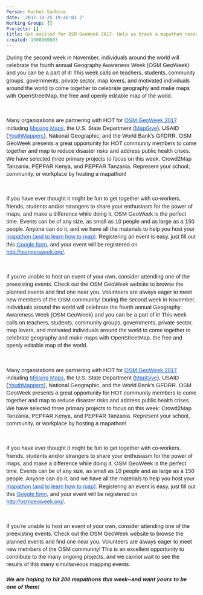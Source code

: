```yaml
---
Person: Rachel VanNice
date: '2017-10-25 19:48:03 Z'
Working Group: []
Projects: []
title: Get excited for OSM GeoWeek 2017- Help us break a mapathon record!
created: 1508960883
---
```

<p style="line-height: 1.38; margin-top: 0pt; margin-bottom: 0pt;" dir="ltr"><span style="font-size: 11pt; font-family: Arial; background-color: transparent; white-space: pre-wrap;">During the second week in November, individuals around the world will celebrate the fourth annual Geography Awareness Week (OSM GeoWeek) and you can be a part of it! This week calls on teachers, students, community groups, governments, private sector, map lovers, and motivated individuals around the world to come together to celebrate geography and make maps with OpenStreetMap, the free and openly editable map of the world. </span></p><p><span><span>&nbsp;</span></span></p><p style="line-height: 1.38; margin-top: 0pt; margin-bottom: 0pt;" dir="ltr"><span style="font-size: 11pt; font-family: Arial; background-color: transparent; white-space: pre-wrap;">Many organizations are partnering with HOT for </span><a href="http://osmgeoweek.org/"><span style="font-size: 11pt; font-family: Arial; color: #1155cc; background-color: transparent; text-decoration-line: underline; white-space: pre-wrap;">OSM GeoWeek 2017</span></a><span style="font-size: 11pt; font-family: Arial; background-color: transparent; white-space: pre-wrap;"> including </span><a href="http://www.missingmaps.org/"><span style="font-size: 11pt; font-family: Arial; color: #1155cc; background-color: transparent; text-decoration-line: underline; white-space: pre-wrap;">Missing Maps</span></a><span style="font-size: 11pt; font-family: Arial; background-color: transparent; white-space: pre-wrap;">, the U.S. State Department (</span><a href="http://mapgive.state.gov/"><span style="font-size: 11pt; font-family: Arial; color: #1155cc; background-color: transparent; text-decoration-line: underline; white-space: pre-wrap;">MapGive</span></a><span style="font-size: 11pt; font-family: Arial; background-color: transparent; white-space: pre-wrap;">), USAID (</span><a href="http://www.youthmappers.org/"><span style="font-size: 11pt; font-family: Arial; color: #1155cc; background-color: transparent; text-decoration-line: underline; white-space: pre-wrap;">YouthMappers</span></a><span style="font-size: 11pt; font-family: Arial; background-color: transparent; white-space: pre-wrap;">), National Geographic, and the World Bank’s GFDRR. OSM GeoWeek presents a great opportunity for HOT community members to come together and map to reduce disaster risks and address public health crises. We have selected three primary projects to focus on this week: Crowd2Map Tanzania, PEPFAR Kenya, and PEPFAR Tanzania. Represent your school, community, or workplace by hosting a mapathon!</span></p><p><span><span>&nbsp;</span></span></p><p style="line-height: 1.38; margin-top: 0pt; margin-bottom: 0pt;" dir="ltr"><span style="font-size: 11pt; font-family: Arial; background-color: transparent; white-space: pre-wrap;">If you have ever thought it might be fun to get together with co-workers, friends, students and/or strangers to share your enthusiasm for the power of maps, and make a difference while doing it, OSM GeoWeek is the perfect time. Events can be of any size, as small as 10 people and as large as a 150 people. Anyone can do it, and we have all the materials to help you host your </span><a href="http://osmgeoweek.org/guides/"><span style="font-size: 11pt; font-family: Arial; color: #1155cc; background-color: transparent; text-decoration-line: underline; white-space: pre-wrap;">mapathon (and to learn how to map)</span></a><span style="font-size: 11pt; font-family: Arial; background-color: transparent; white-space: pre-wrap;">. Registering an event is easy, just fill out this </span><a href="https://docs.google.com/forms/d/1SG9DW7ZyEC9Vf78RbApUfBYAQPSIReyxbupGJPCqjtw/edit"><span style="font-size: 11pt; font-family: Arial; color: #1155cc; background-color: transparent; text-decoration-line: underline; white-space: pre-wrap;">Google form</span></a><span style="font-size: 11pt; font-family: Arial; background-color: transparent; white-space: pre-wrap;">, and your event will be registered on </span><a href="http://osmgeoweek.org/"><span style="font-size: 11pt; font-family: Arial; color: #1155cc; background-color: transparent; text-decoration-line: underline; white-space: pre-wrap;">http://osmgeoweek.org/</span></a><span style="font-size: 11pt; font-family: Arial; background-color: transparent; white-space: pre-wrap;">.</span></p><p><span><span>&nbsp;</span></span></p><p style="line-height: 1.38; margin-top: 0pt; margin-bottom: 0pt;" dir="ltr"><span style="font-size: 11pt; font-family: Arial; background-color: transparent; white-space: pre-wrap;">If you’re unable to host an event of your own, consider attending one of the preexisting events. Check out the OSM GeoWeek website to browse the planned events and find one near you. Volunteers are always eager to meet new members of the OSM community! </span><span style="background-color: transparent; font-family: Arial; font-size: 11pt; white-space: pre-wrap;">During the second week in November, individuals around the world will celebrate the fourth annual Geography Awareness Week (OSM GeoWeek) and you can be a part of it! This week calls on teachers, students, community groups, governments, private sector, map lovers, and motivated individuals around the world to come together to celebrate geography and make maps with OpenStreetMap, the free and openly editable map of the world. </span></p><p><span><span>&nbsp;</span></span></p><p style="line-height: 1.38; margin-top: 0pt; margin-bottom: 0pt;" dir="ltr"><span style="font-size: 11pt; font-family: Arial; background-color: transparent; white-space: pre-wrap;">Many organizations are partnering with HOT for </span><a href="http://osmgeoweek.org/"><span style="font-size: 11pt; font-family: Arial; color: #1155cc; background-color: transparent; text-decoration-line: underline; white-space: pre-wrap;">OSM GeoWeek 2017</span></a><span style="font-size: 11pt; font-family: Arial; background-color: transparent; white-space: pre-wrap;"> including </span><a href="http://www.missingmaps.org/"><span style="font-size: 11pt; font-family: Arial; color: #1155cc; background-color: transparent; text-decoration-line: underline; white-space: pre-wrap;">Missing Maps</span></a><span style="font-size: 11pt; font-family: Arial; background-color: transparent; white-space: pre-wrap;">, the U.S. State Department (</span><a href="http://mapgive.state.gov/"><span style="font-size: 11pt; font-family: Arial; color: #1155cc; background-color: transparent; text-decoration-line: underline; white-space: pre-wrap;">MapGive</span></a><span style="font-size: 11pt; font-family: Arial; background-color: transparent; white-space: pre-wrap;">), USAID (</span><a href="http://www.youthmappers.org/"><span style="font-size: 11pt; font-family: Arial; color: #1155cc; background-color: transparent; text-decoration-line: underline; white-space: pre-wrap;">YouthMappers</span></a><span style="font-size: 11pt; font-family: Arial; background-color: transparent; white-space: pre-wrap;">), National Geographic, and the World Bank’s GFDRR. OSM GeoWeek presents a great opportunity for HOT community members to come together and map to reduce disaster risks and address public health crises. We have selected three primary projects to focus on this week: Crowd2Map Tanzania, PEPFAR Kenya, and PEPFAR Tanzania. Represent your school, community, or workplace by hosting a mapathon!</span></p><p><span><span>&nbsp;</span></span></p><p style="line-height: 1.38; margin-top: 0pt; margin-bottom: 0pt;" dir="ltr"><span style="font-size: 11pt; font-family: Arial; background-color: transparent; white-space: pre-wrap;">If you have ever thought it might be fun to get together with co-workers, friends, students and/or strangers to share your enthusiasm for the power of maps, and make a difference while doing it, OSM GeoWeek is the perfect time. Events can be of any size, as small as 10 people and as large as a 150 people. Anyone can do it, and we have all the materials to help you host your </span><a href="http://osmgeoweek.org/guides/"><span style="font-size: 11pt; font-family: Arial; color: #1155cc; background-color: transparent; text-decoration-line: underline; white-space: pre-wrap;">mapathon (and to learn how to map)</span></a><span style="font-size: 11pt; font-family: Arial; background-color: transparent; white-space: pre-wrap;">. Registering an event is easy, just fill out this </span><a href="https://docs.google.com/forms/d/1SG9DW7ZyEC9Vf78RbApUfBYAQPSIReyxbupGJPCqjtw/edit"><span style="font-size: 11pt; font-family: Arial; color: #1155cc; background-color: transparent; text-decoration-line: underline; white-space: pre-wrap;">Google form</span></a><span style="font-size: 11pt; font-family: Arial; background-color: transparent; white-space: pre-wrap;">, and your event will be registered on </span><a href="http://osmgeoweek.org/"><span style="font-size: 11pt; font-family: Arial; color: #1155cc; background-color: transparent; text-decoration-line: underline; white-space: pre-wrap;">http://osmgeoweek.org/</span></a><span style="font-size: 11pt; font-family: Arial; background-color: transparent; white-space: pre-wrap;">.</span></p><p><span><span>&nbsp;</span></span></p><p style="line-height: 1.38; margin-top: 0pt; margin-bottom: 0pt;" dir="ltr"><span style="font-size: 11pt; font-family: Arial; background-color: transparent; white-space: pre-wrap;">If you’re unable to host an event of your own, consider attending one of the preexisting events. Check out the OSM GeoWeek website to browse the planned events and find one near you. Volunteers are always eager to meet new members of the OSM community! </span><span style="font-size: 11pt; font-family: Arial; background-color: transparent; white-space: pre-wrap;">This is an excellent opportunity to contribute to the many ongoing projects, and we cannot wait to see the results of this many simultaneous mapping events.</span></p><p style="line-height: 1.38; margin-top: 0pt; margin-bottom: 0pt;" dir="ltr">&nbsp;</p><h5 style="line-height: 1.38; margin-top: 0pt; margin-bottom: 0pt;" dir="ltr"><span style="font-size: 11pt; font-family: Arial; background-color: transparent; white-space: pre-wrap;">We are hoping to hit<span><strong> 200 mapathons</strong></span> this week--and want yours to be one of them!</span></h5><p><span style="font-size: 11pt; font-family: Arial; background-color: transparent; white-space: pre-wrap;">&nbsp;</span></p>
